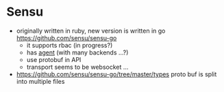 # Sensu

- originally written in ruby, new version is written in go https://github.com/sensu/sensu-go
  - it supports rbac (in progress?)
  - has [agent](https://github.com/sensu/sensu-go/tree/master/agent) (with many backends ...?)
  - use protobuf in API
  - transport seems to be websocket ...
- https://github.com/sensu/sensu-go/tree/master/types proto buf is split into multiple files